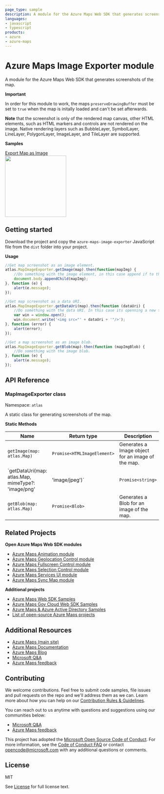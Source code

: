 ```yaml
---
page_type: sample
description: A module for the Azure Maps Web SDK that generates screenshots of the map.
languages:
- javascript
- typescript
products:
- azure
- azure-maps
---
```


# Azure Maps Image Exporter module

A module for the Azure Maps Web SDK that generates screenshots of the map.

**Important**

In order for this module to work, the maps `preserveDrawingBuffer` must be set to `true` when the map is initally loaded and can't be set afterwards.

**Note** that the screenshot is only of the rendered map canvas, other HTML elements, such as HTML markers and controls are not rendered on the image. Native rendering layers such as BubbleLayer, SymbolLayer, LineLayer, PolygonLayer, ImageLayer, and TileLayer are supported.

**Samples**

[Export Map as Image](https://azuremapscodesamples.azurewebsites.net/index.html?sample=Export%20Map%20as%20Image)
<br/>[<img src="https://github.com/Azure-Samples/AzureMapsCodeSamples/raw/master/AzureMapsCodeSamples/SiteResources/screenshots/Export-Map-as-Image.jpg" height="200px">](https://azuremapscodesamples.azurewebsites.net/index.html?sample=Export%20Map%20as%20Image)

## Getting started

Download the project and copy the `azure-maps-image-exporter` JavaScript file from the `dist` folder into your project. 

**Usage**

```JavaScript
//Get map screenshot as an image element.
atlas.MapImageExporter.getImage(map).then(function(mapImg) {
    //Do something with the image element, in this case append if to the document body.
    document.body.appendChild(mapImg);
}, function (e) {
    alert(e.message);
});

//Get map screenshot as a data URI.
atlas.MapImageExporter.getDataUri(map).then(function (dataUri) {
    //Do something with the data URI. In this case its openning a new tab in the browser and loading it in an img tag.
    var win = window.open();
    win.document.write('<img src="' + dataUri + '"/>');
}, function (error) {
    alert(error);
});

//Get a map screenshot as an image blob.
atlas.MapImageExporter.getBlob(map).then(function (mapImgBlob) {
    //Do somethimg with the image blob.
}, function (e) {
    alert(e.message);
});
```

## API Reference

### MapImageExporter class

Namespace: `atlas`

A static class for generating screenshots of the map.

**Static Methods** 

| Name | Return type | Description |
|------|-------------|-------------|
| `getImage(map: atlas.Map)` | `Promise<HTMLImageElement>` | Generates a Image object for an image of the map. |
| `getDataUri(map: atlas.Map, mimeType?: 'image/png' | 'image/jpeg')` | `Promise<string>` | Generates a data URI for an image of the map. Mime type defaults to `'image/png'`. |
| `getBlob(map: atlas.Map)` | `Promise<Blob>` | Generates a Blob for an image of the map. |

## Related Projects

**Open Azure Maps Web SDK modules**

* [Azure Maps Animation module](https://github.com/Azure-Samples/azure-maps-animations)
* [Azure Maps Geolocation Control module](https://github.com/Azure-Samples/azure-maps-geolocation-control)
* [Azure Maps Fullscreen Control module](https://github.com/Azure-Samples/azure-maps-fullscreen-control)
* [Azure Maps Selection Control module](https://github.com/Azure-Samples/azure-maps-selection-control)
* [Azure Maps Services UI module](https://github.com/Azure-Samples/azure-maps-services-ui)
* [Azure Maps Sync Map module](https://github.com/Azure-Samples/azure-maps-sync-maps)

**Additional projects**

* [Azure Maps Web SDK Samples](https://github.com/Azure-Samples/AzureMapsCodeSamples)
* [Azure Maps Gov Cloud Web SDK Samples](https://github.com/Azure-Samples/AzureMapsGovCloudCodeSamples)
* [Azure Maps & Azure Active Directory Samples](https://github.com/Azure-Samples/Azure-Maps-AzureAD-Samples)
* [List of open-source Azure Maps projects](https://github.com/microsoft/Maps/blob/master/AzureMaps.md)

## Additional Resources

* [Azure Maps (main site)](https://azure.com/maps)
* [Azure Maps Documentation](https://docs.microsoft.com/azure/azure-maps/index)
* [Azure Maps Blog](https://azure.microsoft.com/blog/topics/azure-maps/)
* [Microsoft Q&A](https://docs.microsoft.com/answers/topics/azure-maps.html)
* [Azure Maps feedback](https://feedback.azure.com/forums/909172-azure-maps)

## Contributing

We welcome contributions. Feel free to submit code samples, file issues and pull requests on the repo and we'll address them as we can. 
Learn more about how you can help on our [Contribution Rules & Guidelines](https://github.com/Azure-Samples/azure-maps-image-exporter/blob/master/CONTRIBUTING.md). 

You can reach out to us anytime with questions and suggestions using our communities below:
* [Microsoft Q&A](https://docs.microsoft.com/answers/topics/azure-maps.html)
* [Azure Maps feedback](https://feedback.azure.com/forums/909172-azure-maps)

This project has adopted the [Microsoft Open Source Code of Conduct](https://opensource.microsoft.com/codeofconduct/). 
For more information, see the [Code of Conduct FAQ](https://opensource.microsoft.com/codeofconduct/faq/) or 
contact [opencode@microsoft.com](mailto:opencode@microsoft.com) with any additional questions or comments.

## License

MIT
 
See [License](https://github.com/Azure-Samples/azure-maps-image-exporter/blob/master/LICENSE.md) for full license text.
